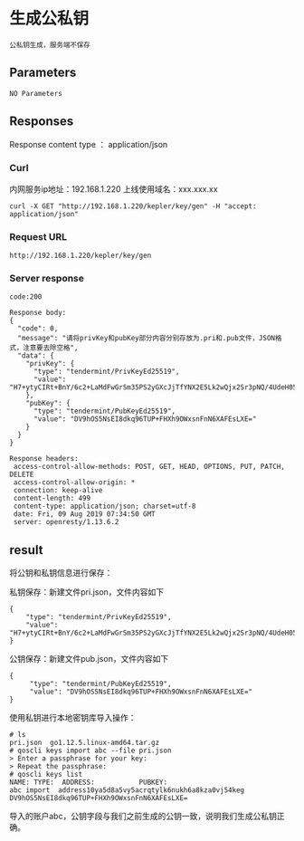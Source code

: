 # 生成公私钥

    公私钥生成，服务端不保存

## Parameters

    NO Parameters

## Responses

   Response content type ： application/json

### Curl

内网服务ip地址：192.168.1.220
上线使用域名：xxx.xxx.xx

    curl -X GET "http://192.168.1.220/kepler/key/gen" -H "accept: application/json"

### Request URL

    http://192.168.1.220/kepler/key/gen

### Server response

    code:200
    
    Response body:
    {
      "code": 0,
      "message": "请将privKey和pubKey部分内容分别存放为.pri和.pub文件，JSON格式，注意要去除空格",
      "data": {
        "privKey": {
          "type": "tendermint/PrivKeyEd25519",
          "value": "H7+ytyCIRt+BnY/6c2+LaMdFwGrSm35PS2yGXcJjTfYNX2E5Lk2wQjx2Sr3pNQ/4UdeH05bGycWc3pcAUSwtcQ=="
        },
        "pubKey": {
          "type": "tendermint/PubKeyEd25519",
          "value": "DV9hOS5NsEI8dkq96TUP+FHXh9OWxsnFnN6XAFEsLXE="
        }
      }
    }
    
    Response headers:
     access-control-allow-methods: POST, GET, HEAD, OPTIONS, PUT, PATCH, DELETE 
     access-control-allow-origin: * 
     connection: keep-alive 
     content-length: 499 
     content-type: application/json; charset=utf-8 
     date: Fri, 09 Aug 2019 07:34:50 GMT 
     server: openresty/1.13.6.2 

## result

将公钥和私钥信息进行保存：

私钥保存：新建文件pri.json，文件内容如下

    {
        "type": "tendermint/PrivKeyEd25519",
        "value": "H7+ytyCIRt+BnY/6c2+LaMdFwGrSm35PS2yGXcJjTfYNX2E5Lk2wQjx2Sr3pNQ/4UdeH05bGycWc3pcAUSwtcQ=="
    }

公钥保存：新建文件pub.json，文件内容如下

    {
         "type": "tendermint/PubKeyEd25519",
         "value": "DV9hOS5NsEI8dkq96TUP+FHXh9OWxsnFnN6XAFEsLXE="
    }

使用私钥进行本地密钥库导入操作：

    # ls
    pri.json  go1.12.5.linux-amd64.tar.gz
    # qoscli keys import abc --file pri.json 
    > Enter a passphrase for your key:
    > Repeat the passphrase:
    # qoscli keys list
    NAME: TYPE:  ADDRESS:           PUBKEY:
    abc import  address10ya5d8a5vy5acrqtylk6nukh6a8kza0vj54keg      DV9hOS5NsEI8dkq96TUP+FHXh9OWxsnFnN6XAFEsLXE=

导入的账户abc，公钥字段与我们之前生成的公钥一致，说明我们生成公私钥正确。
